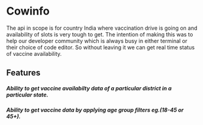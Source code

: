 # Cowinfo
The api in scope is for country India where vaccination drive is going on and availability of slots is very tough to get. The intention of making this was to help our developer community which is always busy in either terminal or their choice of code editor. So without leaving it we can get real time status of vaccine availability.

## Features

##### Ability to get vaccine availabilty data of a particular district in a particular state.
##### Ability to get vaccine data by applying age group filters eg.(18-45 or 45+).
